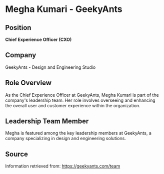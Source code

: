 # Megha Kumari - GeekyAnts

## Position
**Chief Experience Officer (CXO)**

## Company
GeekyAnts - Design and Engineering Studio

## Role Overview
As the Chief Experience Officer at GeekyAnts, Megha Kumari is part of the company's leadership team. Her role involves overseeing and enhancing the overall user and customer experience within the organization.

## Leadership Team Member
Megha is featured among the key leadership members at GeekyAnts, a company specializing in design and engineering solutions.

## Source
Information retrieved from: https://geekyants.com/team